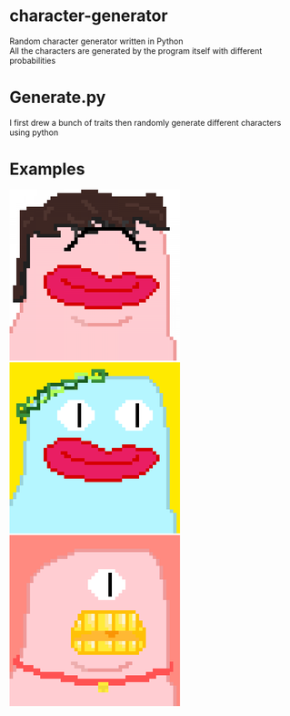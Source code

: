 # character-generator
 Random character generator written in Python  
 All the characters are generated by the program itself with different probabilities  
 
 # Generate.py  
 I first drew a bunch of traits then randomly generate different characters using python  
 
 # Examples
 <img src="./examples/1.png" width="300">
 <img src="./examples/%2339.png" width="300">
 <img src="./examples/%2312.png" width="300">



